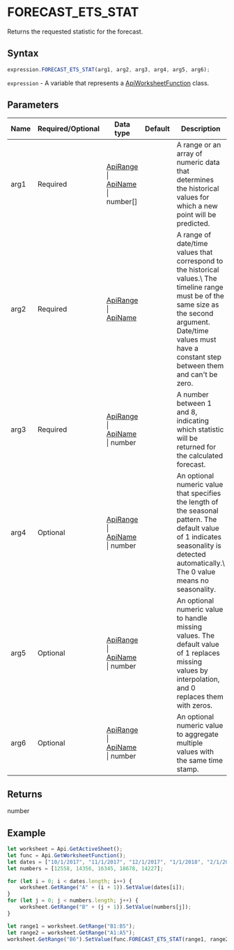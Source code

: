 # FORECAST_ETS_STAT

Returns the requested statistic for the forecast.

## Syntax

```javascript
expression.FORECAST_ETS_STAT(arg1, arg2, arg3, arg4, arg5, arg6);
```

`expression` - A variable that represents a [ApiWorksheetFunction](../ApiWorksheetFunction.md) class.

## Parameters

| **Name** | **Required/Optional** | **Data type** | **Default** | **Description** |
| ------------- | ------------- | ------------- | ------------- | ------------- |
| arg1 | Required | [ApiRange](../../ApiRange/ApiRange.md) \| [ApiName](../../ApiName/ApiName.md) \| number[] |  | A range or an array of numeric data that determines the historical values for which a new point will be predicted. |
| arg2 | Required | [ApiRange](../../ApiRange/ApiRange.md) \| [ApiName](../../ApiName/ApiName.md) |  | A range of date/time values that correspond to the historical values.\ The timeline range must be of the same size as the second argument. Date/time values must have a constant step between them and can't be zero. |
| arg3 | Required | [ApiRange](../../ApiRange/ApiRange.md) \| [ApiName](../../ApiName/ApiName.md) \| number |  | A number between 1 and 8, indicating which statistic will be returned for the calculated forecast. |
| arg4 | Optional | [ApiRange](../../ApiRange/ApiRange.md) \| [ApiName](../../ApiName/ApiName.md) \| number |  | An optional numeric value that specifies the length of the seasonal pattern. The default value of 1 indicates seasonality is detected automatically.\ The 0 value means no seasonality. |
| arg5 | Optional | [ApiRange](../../ApiRange/ApiRange.md) \| [ApiName](../../ApiName/ApiName.md) \| number |  | An optional numeric value to handle missing values. The default value of 1 replaces missing values by interpolation, and 0 replaces them with zeros. |
| arg6 | Optional | [ApiRange](../../ApiRange/ApiRange.md) \| [ApiName](../../ApiName/ApiName.md) \| number |  | An optional numeric value to aggregate multiple values with the same time stamp. |

## Returns

number

## Example



```javascript editor-xlsx
let worksheet = Api.GetActiveSheet();
let func = Api.GetWorksheetFunction();
let dates = ["10/1/2017", "11/1/2017", "12/1/2017", "1/1/2018", "2/1/2018"];
let numbers = [12558, 14356, 16345, 18678, 14227];

for (let i = 0; i < dates.length; i++) {
    worksheet.GetRange("A" + (i + 1)).SetValue(dates[i]);
}
for (let j = 0; j < numbers.length; j++) {
    worksheet.GetRange("B" + (j + 1)).SetValue(numbers[j]);
}

let range1 = worksheet.GetRange("B1:B5");
let range2 = worksheet.GetRange("A1:A5");
worksheet.GetRange("B6").SetValue(func.FORECAST_ETS_STAT(range1, range2, 4));
```
